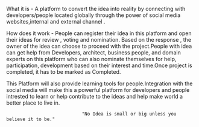                                                 

What it is - A platform to convert the idea into reality by connecting with  developers/people located globally through the power of social media websites,internal and external channel .

How does it work - People can register their idea in this platform and open their ideas for  review , voting and nomination. Based on the response , the owner of the idea can choose to proceed with the project.People with idea can get help from Developers, architect, business people, and domain experts on this platform who can also nominate themselves for help, participation, development based on their interest and time.Once project is completed, it has to be marked as Completed.

This Platform will also provide learning tools for people.Integration  with  the social media  will make this a powerful platform for  developers and people intrested to learn or help  contribute to the ideas and help make world a better place to live in.


                                "No Idea is small or big unless you believe it to be."
